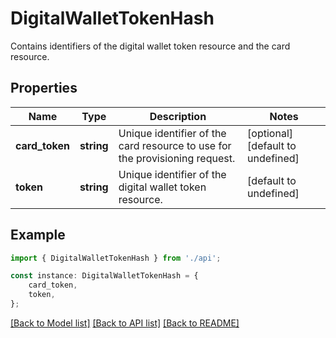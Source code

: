 # DigitalWalletTokenHash

Contains identifiers of the digital wallet token resource and the card resource.

## Properties

Name | Type | Description | Notes
------------ | ------------- | ------------- | -------------
**card_token** | **string** | Unique identifier of the card resource to use for the provisioning request. | [optional] [default to undefined]
**token** | **string** | Unique identifier of the digital wallet token resource. | [default to undefined]

## Example

```typescript
import { DigitalWalletTokenHash } from './api';

const instance: DigitalWalletTokenHash = {
    card_token,
    token,
};
```

[[Back to Model list]](../README.md#documentation-for-models) [[Back to API list]](../README.md#documentation-for-api-endpoints) [[Back to README]](../README.md)
